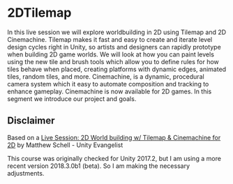 # 2DTilemap

In this live session we will explore worldbuilding in 2D using Tilemap and 2D Cinemachine. Tilemap makes it fast and easy to create and iterate level design cycles right in Unity, so artists and designers can rapidly prototype when building 2D game worlds. We will look at how you can paint levels using the new tile and brush tools which allow you to define rules for how tiles behave when placed, creating platforms with dynamic edges, animated tiles, random tiles, and more. Cinemachine, is a dynamic, procedural camera system which it easy to automate composition and tracking to enhance gameplay. Cinemachine is now available for 2D games. In this segment we introduce our project and goals.

## Disclaimer

Based on a [Live Session: 2D World building w/ Tilemap & Cinemachine for 2D](https://unity3d.com/learn/tutorials/topics/2d-game-creation/intro-2d-world-building-w-tilemap?playlist=17093)
by Matthew Schell - Unity Evangelist

This course was originally checked for Unity 2017.2, but I am using a more recent version 2018.3.0b1 (beta). So I am making the necessary adjustments.
